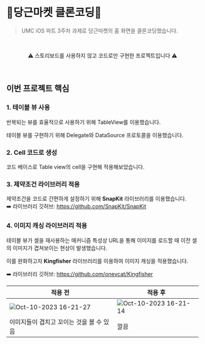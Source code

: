 #  🥕당근마켓 클론코딩🥕
> UMC iOS 파트 3주차 과제로 당근마켓의 홈 화면을 클론코딩했습니다.
<br/>
<p align='center'><bold>⚠️ 스토리보드를 사용하지 않고 코드로만 구현한 프로젝트입니다 ⚠️</bold></p>
<br/>

## 이번 프로젝트 핵심
### 1. 테이블 뷰 사용
반복되는 뷰를 효율적으로 사용하기 위해 TableView를 이용했습니다.

테이블 뷰를 구현하기 위해 Delegate와 DataSource 프로토콜을 이용했습니다.
<br/>
### 2. Cell 코드로 생성
코드 베이스로 Table view의 cell을 구현해 적용해보았습니다.
<br/>
### 3. 제약조건 라이브러리 적용
제약조건을 코드로 간편하게 설정하기 위해 **SnapKit** 라이브러리를 이용했습니다.
<br/>
➡️ 라이브러리 깃허브: https://github.com/SnapKit/SnapKit
<br/>
### 4. 이미지 캐싱 라이브러리 적용
테이블 뷰가 셀을 재사용하는 매커니즘 특성상 URL을 통해 이미지를 로드할 때 이전 셀의 이미지가 겹쳐보이는 현상이 발생했습니다.

이를 완화하고자 **Kingfisher** 라이브러리를 이용하여 이미지 캐싱을 적용했습니다.

➡️ 라이브러리 깃허브: https://github.com/onevcat/Kingfisher

적용 전 | 적용 후
--|--
![Oct-10-2023 16-21-27](https://github.com/dodo849/UMC-iOS-Study/assets/71880682/7c5b7495-df0c-4480-8b54-93f03f50621c) | ![Oct-10-2023 16-21-14](https://github.com/dodo849/UMC-iOS-Study/assets/71880682/e098c33c-732b-4825-beb5-150cbc809997)
이미지들이 겹치고 꼬이는 것을 볼 수 있음 | 깔끔

<br/><br/><br/>
